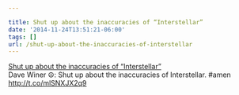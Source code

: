 ```yaml
---

title: Shut up about the inaccuracies of “Interstellar”
date: '2014-11-24T13:51:21-06:00'
tags: []
url: /shut-up-about-the-inaccuracies-of-interstellar
---
```

<a href="http://qz.com/299334/shut-up-about-the-inaccuracies-of-interstellar/">Shut up about the inaccuracies of “Interstellar”</a><br/>Dave Winer ☮: Shut up about the inaccuracies of Interstellar. #amen <a href="http://t.co/mlSNXJX2q9" target="_blank">http://t.co/mlSNXJX2q9</a>
